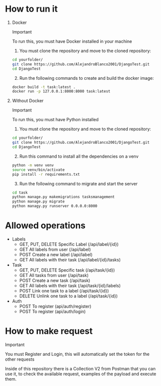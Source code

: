 # How to run it

1. Docker
    > [!IMPORTANT]
    > To run this, you must have Docker installed in your machine

    1. You must clone the repository and move to the cloned repository:
    ```bash
    cd yourfolder/
    git clone https://github.com/AlejandroBlanco2001/DjangoTest.git
    cd DjangoTest
    ```
    2. Run the following commands to create and build the docker image:

    ```bash
    docker build -t task:latest . 
    docker run -p 127.0.0.1:8000:8000 task:latest
    ```
2. Without Docker
    > [!IMPORTANT]
    > To run this, you must have Python installed

    1. You must clone the repository and move to the cloned repository:
    ```bash
    cd yourfolder/
    git clone https://github.com/AlejandroBlanco2001/DjangoTest.git
    cd DjangoTest
    ```
    2. Run this command to install all the dependencies on a venv
    ```bash
    python -m venv venv
    source venv/bin/activate
    pip install -r requirements.txt
    ```

    3. Run the following command to migrate and start the server
    ```bash
    cd task
    python manage.py makemigrations tasksmanagement
    python manage.py migrate
    python managy.py runserver 0.0.0.0:8000
    ```

# Allowed operations

- Labels
    - GET, PUT, DELETE Specific Label (/api/label/{id})
    - GET All labels from user (/api/label)
    - POST Create a new label (/api/label)
    - GET All labels with their task (/api/label/{id}/tasks)
- Task 
    - GET, PUT, DELETE Specific task (/api/task/{id})
    - GET All tasks from user (/api/task)
    - POST Create a new task (/api/task)
    - GET All labels with their task (/api/task/{id}/labels)
    - POST Link one task to a label (/api/task/{id})
    - DELETE Unlink one task to a label (/api/task/{id})
- Auth
    - POST To register (api/auth/register)
    - POST To register (api/auth/login)

# How to make request

>[!IMPORTANT]
> You must Register and Login, this will automatically set the token for the other requests

Inside of this repository there is a Collection V2 from Postman that you can use it, to check the available request, examples of the payload and execute them.
